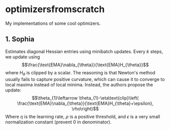 # optimizersfromscratch

My implementations of some cool optimizers. 

## 1. Sophia
Estimates diagonal Hessian entries using minibatch updates. Every $k$ steps, we update using 
$$\frac{\text{EMA}\nabla_{\theta}}{\text{EMA}H_{\theta}}$$
where $H_{\theta}$ is clipped by a scalar. The reasoning is that Newton's method usually fails to capture positive curvature, which can cause it to converge to local maxima instead of local minima. Instead, the authors propose the update:
$$\theta_{1}\leftarrow \theta_{1}-\eta\text{clip}\left( \frac{\text{EMA}\nabla_{\theta}}{\text{EMA}H_{\theta}+\epsilon}, \rho\right)$$
Where $\eta$ is the learning rate, $\rho$ is a positive threshold, and $\epsilon$ is a very small normalization constant (prevent $0$ in denominator).

